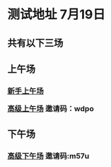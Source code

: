 # 测试地址 7月19日

## 共有以下三场
<h2> 上午场
<h3>

[新手上午场](luogu.org) <br>

[高级上午场](https://www.luogu.com.cn/contest/31721)    邀请码：wdpo


</h3>
<h2>
下午场


<h3>

[高级下午场](https://www.luogu.com.cn/contest/31723)    邀请码:m57u